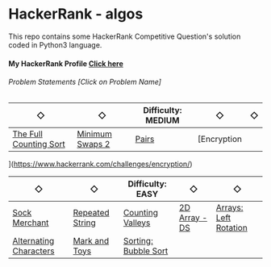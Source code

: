 # HackerRank - algos
This repo contains some HackerRank Competitive Question's solution coded in Python3 language.

#### My HackerRank Profile [Click here](https://www.hackerrank.com/robinkataria)

###### Problem Statements [Click on Problem Name]


◇ | ◇ | Difficulty: MEDIUM | ◇ | ◇
---- | ---- | ---- | ---- | ----
[The Full Counting Sort](https://www.hackerrank.com/challenges/countingsort4) | [Minimum Swaps 2](https://www.hackerrank.com/challenges/minimum-swaps-2/) | [Pairs](https://www.hackerrank.com/challenges/pairs) | [Encryption

](https://www.hackerrank.com/challenges/encryption/)

◇ | ◇ | Difficulty: EASY | ◇ | ◇
---- | ---- | ---- | ---- | ----
[Sock Merchant](https://www.hackerrank.com/challenges/sock-merchant/) | [Repeated String](https://www.hackerrank.com/challenges/repeated-string/) | [Counting Valleys](https://www.hackerrank.com/challenges/counting-valleys/) | [2D Array - DS](https://www.hackerrank.com/challenges/2d-array/) | [Arrays: Left Rotation](https://www.hackerrank.com/challenges/ctci-array-left-rotation)
[Alternating Characters](https://www.hackerrank.com/challenges/alternating-characters) | [Mark and Toys](https://www.hackerrank.com/challenges/mark-and-toys) | [Sorting: Bubble Sort](https://www.hackerrank.com/challenges/ctci-bubble-sort)
